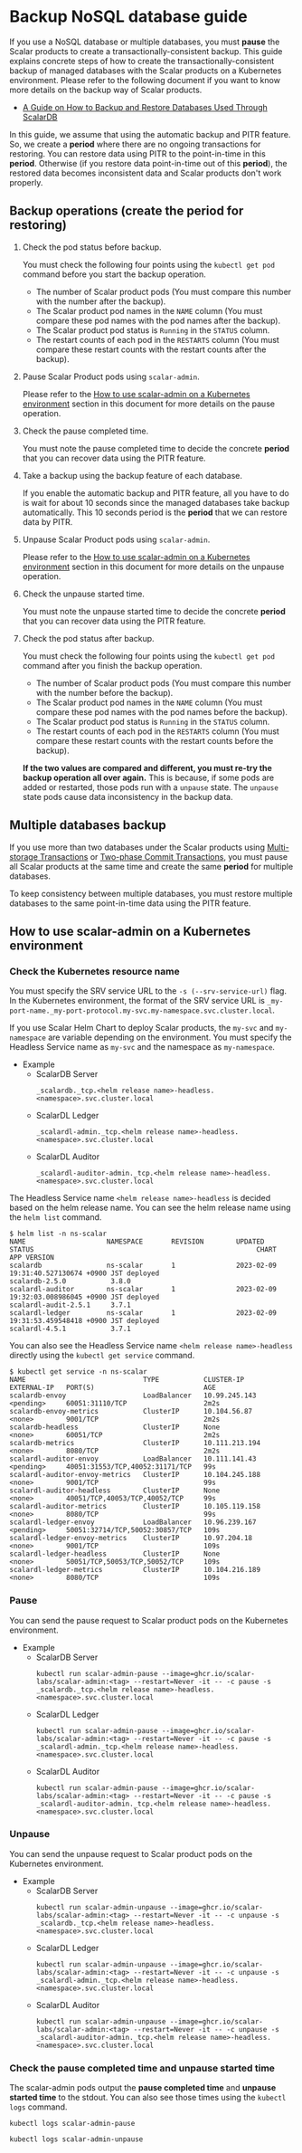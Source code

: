 # Backup NoSQL database guide

If you use a NoSQL database or multiple databases, you must **pause** the Scalar products to create a transactionally-consistent backup. This guide explains concrete steps of how to create the transactionally-consistent backup of managed databases with the Scalar products on a Kubernetes environment. Please refer to the following document if you want to know more details on the backup way of Scalar products.

* [A Guide on How to Backup and Restore Databases Used Through ScalarDB](https://github.com/scalar-labs/scalardb/blob/master/docs/backup-restore.md)

In this guide, we assume that using the automatic backup and PITR feature. So, we create a **period** where there are no ongoing transactions for restoring. You can restore data using PITR to the point-in-time in this **period**. Otherwise (if you restore data point-in-time out of this **period**), the restored data becomes inconsistent data and Scalar products don't work properly.

## Backup operations (create the **period** for restoring)

1. Check the pod status before backup.

   You must check the following four points using the `kubectl get pod` command before you start the backup operation.
   * The number of Scalar product pods (You must compare this number with the number after the backup).
   * The Scalar product pod names in the `NAME` column (You must compare these pod names with the pod names after the backup).
   * The Scalar product pod status is `Running` in the `STATUS` column.
   * The restart counts of each pod in the `RESTARTS` column (You must compare these restart counts with the restart counts after the backup).

1. Pause Scalar Product pods using `scalar-admin`.

   Please refer to the [How to use scalar-admin on a Kubernetes environment](./BackupNoSQL.md#how-to-use-scalar-admin-on-a-kubernetes-environment) section in this document for more details on the pause operation.

1. Check the pause completed time.

   You must note the pause completed time to decide the concrete **period** that you can recover data using the PITR feature.

1. Take a backup using the backup feature of each database.

   If you enable the automatic backup and PITR feature, all you have to do is wait for about 10 seconds since the managed databases take backup automatically. This 10 seconds period is the **period** that we can restore data by PITR.

1. Unpause Scalar Product pods using `scalar-admin`.

   Please refer to the [How to use scalar-admin on a Kubernetes environment](./BackupNoSQL.md#how-to-use-scalar-admin-on-a-kubernetes-environment) section in this document for more details on the unpause operation.

1. Check the unpause started time.

   You must note the unpause started time to decide the concrete **period** that you can recover data using the PITR feature.

1. Check the pod status after backup.

   You must check the following four points using the `kubectl get pod` command after you finish the backup operation.
   * The number of Scalar product pods (You must compare this number with the number before the backup).
   * The Scalar product pod names in the `NAME` column (You must compare these pod names with the pod names before the backup).
   * The Scalar product pod status is `Running` in the `STATUS` column.
   * The restart counts of each pod in the `RESTARTS` column (You must compare these restart counts with the restart counts before the backup).

   **If the two values are compared and different, you must re-try the backup operation all over again.** This is because, if some pods are added or restarted, those pods run with a `unpause` state. The `unpause` state pods cause data inconsistency in the backup data.

## Multiple databases backup

If you use more than two databases under the Scalar products using [Multi-storage Transactions](https://github.com/scalar-labs/scalardb/blob/master/docs/multi-storage-transactions.md) or [Two-phase Commit Transactions](https://github.com/scalar-labs/scalardb/blob/master/docs/two-phase-commit-transactions.md), you must pause all Scalar products at the same time and create the same **period** for multiple databases.

To keep consistency between multiple databases, you must restore multiple databases to the same point-in-time data using the PITR feature.

## How to use scalar-admin on a Kubernetes environment

### Check the Kubernetes resource name

You must specify the SRV service URL to the `-s (--srv-service-url)` flag. In the Kubernetes environment, the format of the SRV service URL is `_my-port-name._my-port-protocol.my-svc.my-namespace.svc.cluster.local`.

If you use Scalar Helm Chart to deploy Scalar products, the `my-svc` and `my-namespace` are variable depending on the environment. You must specify the Headless Service name as `my-svc` and the namespace as `my-namespace`.

* Example
  * ScalarDB Server
    ```console
    _scalardb._tcp.<helm release name>-headless.<namespace>.svc.cluster.local
    ```
  * ScalarDL Ledger
    ```console
    _scalardl-admin._tcp.<helm release name>-headless.<namespace>.svc.cluster.local
    ```
  * ScalarDL Auditor
    ```console
    _scalardl-auditor-admin._tcp.<helm release name>-headless.<namespace>.svc.cluster.local
    ```

The Headless Service name `<helm release name>-headless` is decided based on the helm release name. You can see the helm release name using the `helm list` command.

```console
$ helm list -n ns-scalar
NAME                    NAMESPACE       REVISION        UPDATED                                 STATUS                                                       CHART                    APP VERSION
scalardb                ns-scalar       1               2023-02-09 19:31:40.527130674 +0900 JST deployed                                                     scalardb-2.5.0           3.8.0
scalardl-auditor        ns-scalar       1               2023-02-09 19:32:03.008986045 +0900 JST deployed                                                     scalardl-audit-2.5.1     3.7.1
scalardl-ledger         ns-scalar       1               2023-02-09 19:31:53.459548418 +0900 JST deployed                                                     scalardl-4.5.1           3.7.1
```

You can also see the Headless Service name `<helm release name>-headless` directly using the `kubectl get service` command.

```console
$ kubectl get service -n ns-scalar
NAME                             TYPE           CLUSTER-IP       EXTERNAL-IP   PORT(S)                           AGE
scalardb-envoy                   LoadBalancer   10.99.245.143    <pending>     60051:31110/TCP                   2m2s
scalardb-envoy-metrics           ClusterIP      10.104.56.87     <none>        9001/TCP                          2m2s
scalardb-headless                ClusterIP      None             <none>        60051/TCP                         2m2s
scalardb-metrics                 ClusterIP      10.111.213.194   <none>        8080/TCP                          2m2s
scalardl-auditor-envoy           LoadBalancer   10.111.141.43    <pending>     40051:31553/TCP,40052:31171/TCP   99s
scalardl-auditor-envoy-metrics   ClusterIP      10.104.245.188   <none>        9001/TCP                          99s
scalardl-auditor-headless        ClusterIP      None             <none>        40051/TCP,40053/TCP,40052/TCP     99s
scalardl-auditor-metrics         ClusterIP      10.105.119.158   <none>        8080/TCP                          99s
scalardl-ledger-envoy            LoadBalancer   10.96.239.167    <pending>     50051:32714/TCP,50052:30857/TCP   109s
scalardl-ledger-envoy-metrics    ClusterIP      10.97.204.18     <none>        9001/TCP                          109s
scalardl-ledger-headless         ClusterIP      None             <none>        50051/TCP,50053/TCP,50052/TCP     109s
scalardl-ledger-metrics          ClusterIP      10.104.216.189   <none>        8080/TCP                          109s
```

### Pause

You can send the pause request to Scalar product pods on the Kubernetes environment.

* Example
  * ScalarDB Server
    ```console
    kubectl run scalar-admin-pause --image=ghcr.io/scalar-labs/scalar-admin:<tag> --restart=Never -it -- -c pause -s _scalardb._tcp.<helm release name>-headless.<namespace>.svc.cluster.local
    ```
  * ScalarDL Ledger
    ```console
    kubectl run scalar-admin-pause --image=ghcr.io/scalar-labs/scalar-admin:<tag> --restart=Never -it -- -c pause -s _scalardl-admin._tcp.<helm release name>-headless.<namespace>.svc.cluster.local
    ```
  * ScalarDL Auditor
    ```console
    kubectl run scalar-admin-pause --image=ghcr.io/scalar-labs/scalar-admin:<tag> --restart=Never -it -- -c pause -s _scalardl-auditor-admin._tcp.<helm release name>-headless.<namespace>.svc.cluster.local
    ```

### Unpause

You can send the unpause request to Scalar product pods on the Kubernetes environment.

* Example
  * ScalarDB Server
    ```console
    kubectl run scalar-admin-unpause --image=ghcr.io/scalar-labs/scalar-admin:<tag> --restart=Never -it -- -c unpause -s _scalardb._tcp.<helm release name>-headless.<namespace>.svc.cluster.local
    ```
  * ScalarDL Ledger
    ```console
    kubectl run scalar-admin-unpause --image=ghcr.io/scalar-labs/scalar-admin:<tag> --restart=Never -it -- -c unpause -s _scalardl-admin._tcp.<helm release name>-headless.<namespace>.svc.cluster.local
    ```
  * ScalarDL Auditor
    ```console
    kubectl run scalar-admin-unpause --image=ghcr.io/scalar-labs/scalar-admin:<tag> --restart=Never -it -- -c unpause -s _scalardl-auditor-admin._tcp.<helm release name>-headless.<namespace>.svc.cluster.local
    ```

### Check the pause completed time and unpause started time

The scalar-admin pods output the **pause completed time** and **unpause started time** to the stdout. You can also see those times using the `kubectl logs` command.

```console
kubectl logs scalar-admin-pause
```
```console
kubectl logs scalar-admin-unpause
```
